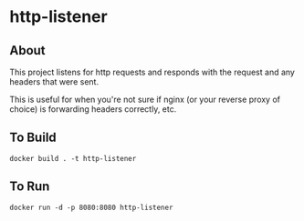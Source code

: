 # http-listener

## About
This project listens for http requests and responds with the request and any headers that were sent.

This is useful for when you're not sure if nginx (or your reverse proxy of choice) is forwarding headers correctly, etc. 


## To Build

`docker build . -t http-listener`

## To Run 

`docker run -d -p 8080:8080 http-listener`
